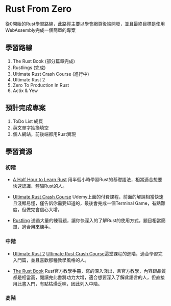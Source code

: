 # Rust From Zero

從0開始的Rust學習路線，此路徑主要以學會網頁後端開發，並且最終目標是使用WebAssembly完成一個簡單的專案

## 學習路線
1. The Rust Book (部分篇章完成)
2. Rustlings (完成)
3. Ultimate Rust Crash Course (進行中)
4. Ultimate Rust 2
4. Zero To Production In Rust
5. Actix & Yew

## 預計完成專案
1. ToDo List 網頁
2. 英文單字抽換填空
3. 個人網站，前後端都用Rust實現

## 學習資源

### 初階

- [A Half Hour to Learn Rust](https://fasterthanli.me/articles/a-half-hour-to-learn-rust)
用半個小時學習Rust的基礎語法，相當適合想要快速認識、體驗Rust的人。

- [Ultimate Rust Crash Course](https://www.udemy.com/course/ultimate-rust-crash-course/)
Udemy上面的付費課程，前面的解說相當快速且淺顯易懂，僅告訴你需要知道的，最後會完成一個Terminal Game，有點難度，但做完會信心大增。

- [Rustling](https://github.com/rust-lang/rustlings)
透過大量的練習題，讓你快深入的了解Rust的使用方式，題目相當簡單，適合用來練手。

### 中階

- [Ultimate Rust 2](https://www.udemy.com/course/ultimate-rust-2/)
[Ultimate Rust Crash Course](https://www.udemy.com/course/ultimate-rust-crash-course/)這堂課程的進階，適合學習完入門篇，並且喜歡那種教學風格的人。

- [The Rust Book](https://doc.rust-lang.org/book/)
Rust官方教學手冊，寫的深入淺出，且官方教學，內容跟品質都是相當高，閱讀完此書將功力大增，適合想要深入了解此語言的人，但直接用此書入門，有點枯燥乏味，因此列入中階。 

### 高階
